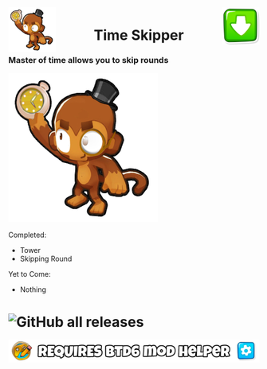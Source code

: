 <a href="https://github.com/Mattcy1/TimeSkipper/releases/latest/download/TimeSkipper.dll">
    <img align="left" alt="Icon" height="90" src="Icon.png">
    <img align="right" alt="Download" height="75" src="https://raw.githubusercontent.com/gurrenm3/BTD-Mod-Helper/master/BloonsTD6%20Mod%20Helper/Resources/DownloadBtn.png">
</a>

<h1 align="center">Time Skipper</h1>

### Master of time allows you to skip rounds

<p float="left">
    <img alt="The Time Skipper" width="300" height="300" src="Icon.png"/>
</p>





Completed:

* Tower
* Skipping Round

Yet to Come:

* Nothing
  
<h1 aling="left"><img alt="GitHub all releases" height="25" src="https://img.shields.io/github/downloads/Mattcy1/TimeSkipper/total?label=Total%20Dowloads"></h1>


[![Requires BTD6 Mod Helper](https://raw.githubusercontent.com/gurrenm3/BTD-Mod-Helper/master/banner.png)](https://github.com/gurrenm3/BTD-Mod-Helper#readme)
